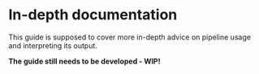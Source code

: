 # In-depth documentation

This guide is supposed to cover more in-depth advice on pipeline usage and interpreting its output.

**The guide still needs to be developed - WIP!**